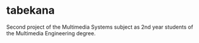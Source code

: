 # tabekana
Second project of the Multimedia Systems subject as 2nd year students of the Multimedia Engineering degree.
